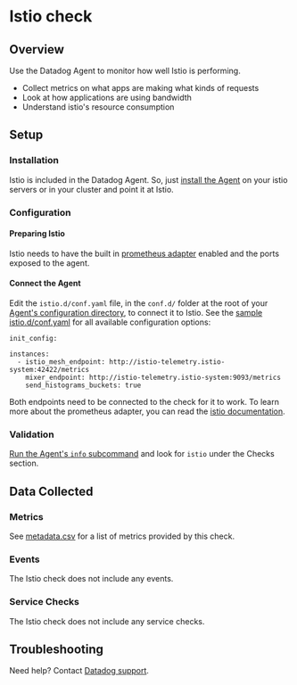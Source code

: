 # Istio check

## Overview

Use the Datadog Agent to monitor how well Istio is performing.

* Collect metrics on what apps are making what kinds of requests
* Look at how applications are using bandwidth
* Understand istio's resource consumption

## Setup

### Installation

Istio is included in the Datadog Agent. So, just [install the Agent][1] on your istio servers or in your cluster and point it at Istio.

### Configuration

#### Preparing Istio

Istio needs to have the built in [prometheus adapter][2] enabled and the ports exposed to the agent.

#### Connect the Agent

Edit the `istio.d/conf.yaml` file, in the `conf.d/` folder at the root of your [Agent's configuration directory][8], to connect it to Istio. See the [sample istio.d/conf.yaml][3] for all available configuration options:

```
init_config:

instances:
  - istio_mesh_endpoint: http://istio-telemetry.istio-system:42422/metrics
    mixer_endpoint: http://istio-telemetry.istio-system:9093/metrics
    send_histograms_buckets: true
```

Both endpoints need to be connected to the check for it to work. To learn more about the prometheus adapter, you can read the [istio documentation][4].

### Validation

[Run the Agent's `info` subcommand][5] and look for `istio` under the Checks section.

## Data Collected

### Metrics

See [metadata.csv][6] for a list of metrics provided by this check.

### Events
The Istio check does not include any events.

### Service Checks
The Istio check does not include any service checks.

## Troubleshooting
Need help? Contact [Datadog support][7].

[1]: https://app.datadoghq.com/account/settings#agent
[2]: https://istio.io/docs/tasks/telemetry/querying-metrics.html#about-the-prometheus-add-on
[3]: https://github.com/DataDog/integrations-core/blob/master/istio/datadog_checks/istio/data/conf.yaml.example
[4]: https://istio.io/docs/tasks/telemetry/querying-metrics.html#about-the-prometheus-add-on
[5]: https://docs.datadoghq.com/agent/faq/agent-status-and-information/
[6]: https://github.com/DataDog/integrations-core/blob/master/istio/metadata.csv
[7]: https://docs.datadoghq.com/help/
[8]: https://docs.datadoghq.com/agent/faq/agent-configuration-files/#agent-configuration-directory
